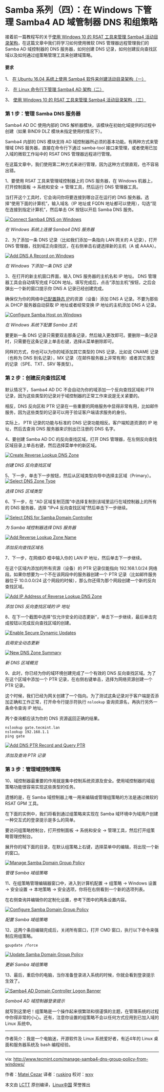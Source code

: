 Samba 系列（四）：在 Windows 下管理 Samba4 AD 域管制器 DNS 和组策略
============================================================

接着前一篇教程写的关于[使用 Windows 10 的 RSAT 工具来管理 Samba4 活动目录架构][4]，在这篇文章中我们将学习如何使用微软 DNS 管理器远程管理我们的 Samba AD 域控制器的 DNS 服务器，如何创建 DNS 记录，如何创建反向查找区域以及如何通过组策略管理工具来创建域策略。

#### 要求

1、 [在 Ubuntu 16.04 系统上使用 Samba4 软件来创建活动目录架构（一）][1]

2、 [在 Linux 命令行下管理 Samba4 AD 架构（二）][2]

3、 [使用 Windows 10 的 RSAT 工具来管理 Samba4 活动目录架构 （三）][3]

### 第 1 步：管理 Samba DNS 服务器

Samba4 AD DC 使用内部的 DNS 解析器模块，该模块在初始化域提供的过程中创建（如果 BIND9 DLZ 模块未指定使用的情况下）。

Samba4 内部的 DNS 模块支持 AD 域控制器所必须的基本功能。有两种方式来管理域 DNS 服务器，直接在命令行下通过 samba-tool 接口来管理，或者使用已加入域的微软工作站中的 RSAT DNS 管理器远程进行管理。

在这篇文章中，我们使用第二种方式来进行管理，因为这种方式很直观，也不容易出错。

1、要使用 RSAT 工具来管理域控制器上的 DNS 服务器，在 Windows 机器上，打开控制面板 -> 系统和安全 -> 管理工具，然后运行 DNS 管理器工具。

当打开这个工具时，它会询问你将要连接到哪台正在运行的 DNS 服务器。选择“使用下面的计算机”，输入域名（IP 地址或 FQDN 地址都可以使用），勾选“现在连接到指定计算机”，然后单击 OK 按钮以开启 Samba DNS 服务。

[
 ![Connect Samba4 DNS on Windows](http://www.tecmint.com/wp-content/uploads/2016/12/Connect-Samba4-DNS-on-Windows.png) 
][5]

*在 Windows 系统上连接 Samba4 DNS 服务器*

2、为了添加一条 DNS 记录（比如我们添加一条指向 LAN 网关的 A 记录），打开 DNS 管理器，找到域正向查找区，在右侧单击右键选择新的主机（A 或 AAAA）。

[
 ![Add DNS A Record on Windows](http://www.tecmint.com/wp-content/uploads/2016/12/Add-DNS-A-Record.png) 
][6]

*在 Windows 下添加一条 DNS 记录*

3、在打开的新主机窗口界面，输入 DNS 服务器的主机名和 IP 地址。 DNS 管理器工具会自动填写完成 FQDN 地址。填写完成后，点击“添加主机”按钮，之后会弹出一个新的窗口提示你 DNS A 记录已经创建完成。

确保仅为你的网络中[已配置静态 IP][7]的资源（设备）添加 DNS A 记录。不要为那些从 DHCP 服务器自动获取 IP 地址或者经常变换 IP 地址的主机添加 DNS A 记录。

[
 ![Configure Samba Host on Windows](http://www.tecmint.com/wp-content/uploads/2016/12/Configure-Samba-Host-on-Windows.png) 
][8]

*在 Windows 系统下配置 Samba 主机*

要更新一条 DNS 记录只需要双击那条记录，然后输入更改即可。要删除一条记录时，只需要在这条记录上单击右键，选择从菜单删除即可。

同样的方式，你也可以为你的域添加其它类型的 DNS 记录，比如说 CNAME 记录（也称为 DNS 别名记录），MX 记录（在邮件服务器上非常有用）或者其它类型的记录（SPE、TXT、SRV 等类型）。

### 第 2 步：创建反向查找区域

默认情况下，Samba4 AD DC 不会自动为你的域添加一个反向查找区域和 PTR 记录，因为这些类型的记录对于域控制器的正常工作来说是无关紧要的。

相反，DNS 反向区和 PTR 记录在一些重要的网络服务中显得非常有用，比如邮件服务，因为这些类型的记录可以用于验证客户端请求服务的身份。

实际上， PTR 记录的功能与标准的 DNS 记录功能相反。客户端知道资源的 IP 地址，然后去查询 DNS 服务器来识别出已注册的 DNS 名字。

4、要创建 Samba AD DC 的反向查找区域，打开 DNS 管理器，在左侧反向查找区域目录上单击右键，然后选择菜单中的新区域。

[
 ![Create Reverse Lookup DNS Zone](http://www.tecmint.com/wp-content/uploads/2016/12/Create-Reverse-Lookup-DNS-Zone.png) 
][9]

*创建 DNS 反向查找区域*

5、下一步，单击下一步按钮，然后从区域类型向导中选择主区域（Primary）。
[
 ![Select DNS Zone Type](http://www.tecmint.com/wp-content/uploads/2016/12/Select-DNS-Zone-Type.png) 
][10]

*选择 DNS  区域类型*

6、下一步，在 “AD 区域复制范围”中选择复制到该域里运行在域控制器上的所有的 DNS 服务器，选择 “IPv4 反向查找区域”然后单击下一步继续。

[
 ![Select DNS for Samba Domain Controller](http://www.tecmint.com/wp-content/uploads/2016/12/Select-DNS-for-Samba-Domain-Controller.png) 
][11]

*为 Samba 域控制器选择 DNS 服务器*

[
 ![Add Reverse Lookup Zone Name](http://www.tecmint.com/wp-content/uploads/2016/12/Add-Reverse-Lookup-Zone-Name.png) 
][12]

*添加反向查找区域名*

7、下一步，在网络ID 框中输入你的 LAN IP 地址，然后单击下一步继续。

在这个区域内添加的所有资源（设备）的 PTR 记录仅能指向 192.168.1.0/24 网络段。如果你想要为一个不在该网段中的服务器创建一个 PTR 记录（比如邮件服务器位于 10.0.0.0/24 这个网段的时候），那么你还得为那个网段创建一个新的反向查找区域。

[
 ![Add IP Address of Reverse Lookup DNS Zone](http://www.tecmint.com/wp-content/uploads/2016/12/Add-IP-Address-of-Reverse-DNS-Zone.png) 
][13]

*添加 DNS 反向查找区域的 IP 地址*

8、在下一个截图中选择“仅允许安全的动态更新”，单击下一步继续，最后单击完成按钮以完成反向查找区域的创建。

[
 ![Enable Secure Dynamic Updates](http://www.tecmint.com/wp-content/uploads/2016/12/Enable-Secure-Dynamic-Updates.png) 
][14]

*启用安全动态更新*

[
 ![New DNS Zone Summary](http://www.tecmint.com/wp-content/uploads/2016/12/New-DNS-Zone-Summary.png) 
][15]

*新 DNS 区域概览*

9、此时，你已经为你的域环境创建完成了一个有效的 DNS 反向查找区域。为了在这个区域中添加一个 PTR 记录，在右侧右键单击，选择为网络资源创建一个 PTR 记录。

这个时候，我们已经为网关创建了一个指向。为了测试这条记录对于客户端是否添加正确和工作正常，打开命令行提示符执行 `nslookup` 查询资源名，再执行另外一条命令查询 IP 地址。

两个查询都应该为你的 DNS 资源返回正确的结果。

```
nslookup gate.tecmint.lan
nslookup 192.168.1.1
ping gate
```

[
 ![Add DNS PTR Record and Query PTR](http://www.tecmint.com/wp-content/uploads/2016/12/Add-DNS-PTR-Record-and-Query.png) 
][16]

*添加及查询 PTR 记录*

### 第 3 步：管理域控制策略

10、域控制器最重要的作用就是集中控制系统资源及安全。使用域控制器的域组策略功能很容易实现这些类型的任务。

遗憾的是，在 Samba 域控制器上唯一用来编辑或管理组策略的方法是通过微软的 RSAT GPM 工具。

在下面的实例中，我们将看到通过组策略来实现在 Samba 域环境中为域用户创建一种交互式的登录提示是多么的简单。

要访问组策略控制台，打开控制面板 -> 系统和安全 -> 管理工具，然后打开组策略管理控制台。

展开你的域下面的目录，在默认组策略上右键，选择菜单中的编辑，将出现一个新的窗口。

[
 ![Manage Samba Domain Group Policy](http://www.tecmint.com/wp-content/uploads/2016/12/Manage-Samba-Domain-Group-Policy.png) 
][17]

*管理 Samba 域组策略*

11、在组策略管理编辑器窗口中，进入到计算机配置 -> 组策略 -> Windows 设置 -> 安全设置 -> 本地策略 -> 安全选项，你将在右侧看到一个新的选项列表。

在右侧查询并编辑你的定制化设置，参考下图中的两条设置内容。

[
 ![Configure Samba Domain Group Policy](http://www.tecmint.com/wp-content/uploads/2016/12/Configure-Samba-Domain-Group-Policy.png) 
][18]

*配置 Samba 域组策略*

12、这两个条目编辑完成后，关闭所有窗口，打开 CMD 窗口，执行以下命令来强制应用组策略。

```
gpupdate /force
```
[
 ![Update Samba Domain Group Policy](http://www.tecmint.com/wp-content/uploads/2016/12/Update-Samba-Domain-Group-Policy.png) 
][19]

*更新 Samba  域组策略*

13、最后，重启你的电脑，当你准备登录进入系统的时候，你就会看到登录提示生效了。

[
 ![Samba4 AD Domain Controller Logon Banner](http://www.tecmint.com/wp-content/uploads/2016/12/Samba4-Domain-Controller-User-Login.png) 
][20]

*Samba4 AD 域控制器登录提示*

就写到这里吧！组策略是一个操作起来很繁琐和很谨慎的主题，在管理系统的过程中你得非常的小心。还有，注意你设置的组策略不会以任何方式应用到已加入域的 Linux 系统中。

------

作者简介：我是一个电脑迷，开源软件及 Linux 系统爱好者，有近4年的 Linux 桌面和服务器系统及 bash 编程经验。


--------------------------------------------------------------------------------

via: http://www.tecmint.com/manage-samba4-dns-group-policy-from-windows/

作者：[Matei Cezar][a]
译者：[rusking](https://github.com/rusking)
校对：[wxy](https://github.com/wxy)

本文由 [LCTT](https://github.com/LCTT/TranslateProject) 原创编译，[Linux中国](https://linux.cn/) 荣誉推出

[a]:http://www.tecmint.com/author/cezarmatei/
[1]:https://linux.cn/article-8065-1.html
[2]:https://linux.cn/article-8070-1.html
[3]:https://linux.cn/article-8097-1.html
[4]:https://linux.cn/article-8097-1.html
[5]:http://www.tecmint.com/wp-content/uploads/2016/12/Connect-Samba4-DNS-on-Windows.png
[6]:http://www.tecmint.com/wp-content/uploads/2016/12/Add-DNS-A-Record.png
[7]:http://www.tecmint.com/set-add-static-ip-address-in-linux/
[8]:http://www.tecmint.com/wp-content/uploads/2016/12/Configure-Samba-Host-on-Windows.png
[9]:http://www.tecmint.com/wp-content/uploads/2016/12/Create-Reverse-Lookup-DNS-Zone.png
[10]:http://www.tecmint.com/wp-content/uploads/2016/12/Select-DNS-Zone-Type.png
[11]:http://www.tecmint.com/wp-content/uploads/2016/12/Select-DNS-for-Samba-Domain-Controller.png
[12]:http://www.tecmint.com/wp-content/uploads/2016/12/Add-Reverse-Lookup-Zone-Name.png
[13]:http://www.tecmint.com/wp-content/uploads/2016/12/Add-IP-Address-of-Reverse-DNS-Zone.png
[14]:http://www.tecmint.com/wp-content/uploads/2016/12/Enable-Secure-Dynamic-Updates.png
[15]:http://www.tecmint.com/wp-content/uploads/2016/12/New-DNS-Zone-Summary.png
[16]:http://www.tecmint.com/wp-content/uploads/2016/12/Add-DNS-PTR-Record-and-Query.png
[17]:http://www.tecmint.com/wp-content/uploads/2016/12/Manage-Samba-Domain-Group-Policy.png
[18]:http://www.tecmint.com/wp-content/uploads/2016/12/Configure-Samba-Domain-Group-Policy.png
[19]:http://www.tecmint.com/wp-content/uploads/2016/12/Update-Samba-Domain-Group-Policy.png
[20]:http://www.tecmint.com/wp-content/uploads/2016/12/Samba4-Domain-Controller-User-Login.png
[21]:http://www.tecmint.com/manage-samba4-dns-group-policy-from-windows/#
[22]:http://www.tecmint.com/manage-samba4-dns-group-policy-from-windows/#
[23]:http://www.tecmint.com/manage-samba4-dns-group-policy-from-windows/#
[24]:http://www.tecmint.com/manage-samba4-dns-group-policy-from-windows/#
[25]:http://www.tecmint.com/manage-samba4-dns-group-policy-from-windows/#comments
